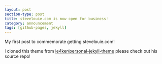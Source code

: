 ```yaml
---
layout: post
section-type: post
title: stevelouie.com is now open for business!
category: announcement
tags: [github-pages, jekyll]
---
```


My first post to commemorate getting stevelouie.com! 

I cloned this theme from <a href="https://github.com/PanosSakkos/personal-jekyll-theme" target="\_blank">le4ker/personal-jekyll-theme</a> please check out his source repo!